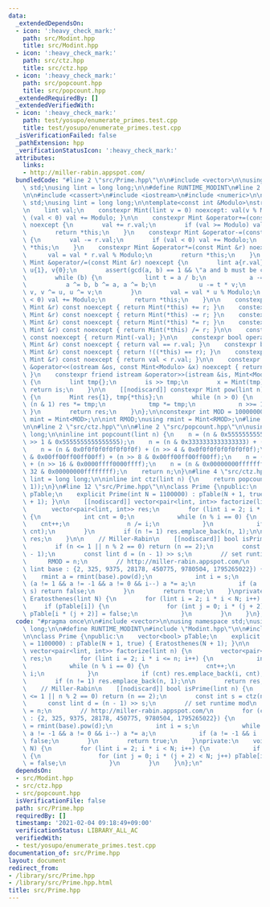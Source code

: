 ```yaml
---
data:
  _extendedDependsOn:
  - icon: ':heavy_check_mark:'
    path: src/Modint.hpp
    title: src/Modint.hpp
  - icon: ':heavy_check_mark:'
    path: src/ctz.hpp
    title: src/ctz.hpp
  - icon: ':heavy_check_mark:'
    path: src/popcount.hpp
    title: src/popcount.hpp
  _extendedRequiredBy: []
  _extendedVerifiedWith:
  - icon: ':heavy_check_mark:'
    path: test/yosupo/enumerate_primes.test.cpp
    title: test/yosupo/enumerate_primes.test.cpp
  _isVerificationFailed: false
  _pathExtension: hpp
  _verificationStatusIcon: ':heavy_check_mark:'
  attributes:
    links:
    - http://miller-rabin.appspot.com/
  bundledCode: "#line 2 \"src/Prime.hpp\"\n\n#include <vector>\n\nusing namespace\
    \ std;\nusing lint = long long;\n\n#define RUNTIME_MODINT\n#line 2 \"src/Modint.hpp\"\
    \n\n#include <cassert>\n#include <iostream>\n#include <numeric>\n\nusing namespace\
    \ std;\nusing lint = long long;\n\ntemplate<const int &Modulo>\nstruct Mint {\n\
    \n    lint val;\n    constexpr Mint(lint v = 0) noexcept: val(v % Modulo) { if\
    \ (val < 0) val += Modulo; }\n\n    constexpr Mint &operator+=(const Mint &r)\
    \ noexcept {\n        val += r.val;\n        if (val >= Modulo) val -= Modulo;\n\
    \        return *this;\n    }\n    constexpr Mint &operator-=(const Mint &r) noexcept\
    \ {\n        val -= r.val;\n        if (val < 0) val += Modulo;\n        return\
    \ *this;\n    }\n    constexpr Mint &operator*=(const Mint &r) noexcept {\n  \
    \      val = val * r.val % Modulo;\n        return *this;\n    }\n    constexpr\
    \ Mint &operator/=(const Mint &r) noexcept {\n        lint a{r.val}, b{Modulo},\
    \ u{1}, v{0};\n        assert(gcd(a, b) == 1 && \"a and b must be co-prime\");\n\
    \        while (b) {\n            lint t = a / b;\n            a -= t * b;\n \
    \           a ^= b, b ^= a, a ^= b;\n            u -= t * v;\n            u ^=\
    \ v, v ^= u, u ^= v;\n        }\n        val = val * u % Modulo;\n        if (val\
    \ < 0) val += Modulo;\n        return *this;\n    }\n\n    constexpr Mint operator+(const\
    \ Mint &r) const noexcept { return Mint(*this) += r; }\n    constexpr Mint operator-(const\
    \ Mint &r) const noexcept { return Mint(*this) -= r; }\n    constexpr Mint operator*(const\
    \ Mint &r) const noexcept { return Mint(*this) *= r; }\n    constexpr Mint operator/(const\
    \ Mint &r) const noexcept { return Mint(*this) /= r; }\n\n    constexpr Mint operator-()\
    \ const noexcept { return Mint(-val); }\n\n    constexpr bool operator==(const\
    \ Mint &r) const noexcept { return val == r.val; }\n    constexpr bool operator!=(const\
    \ Mint &r) const noexcept { return !((*this) == r); }\n    constexpr bool operator<(const\
    \ Mint &r) const noexcept { return val < r.val; }\n\n    constexpr friend ostream\
    \ &operator<<(ostream &os, const Mint<Modulo> &x) noexcept { return os << x.val;\
    \ }\n    constexpr friend istream &operator>>(istream &is, Mint<Modulo> &x) noexcept\
    \ {\n        lint tmp{};\n        is >> tmp;\n        x = Mint(tmp);\n       \
    \ return is;\n    }\n\n    [[nodiscard]] constexpr Mint pow(lint n) const noexcept\
    \ {\n        Mint res{1}, tmp{*this};\n        while (n > 0) {\n            if\
    \ (n & 1) res *= tmp;\n            tmp *= tmp;\n            n >>= 1;\n       \
    \ }\n        return res;\n    }\n};\n\nconstexpr int MOD = 1000000007;\nusing\
    \ mint = Mint<MOD>;\n\nint RMOD;\nusing rmint = Mint<RMOD>;\n#line 10 \"src/Prime.hpp\"\
    \n\n#line 2 \"src/ctz.hpp\"\n\n#line 2 \"src/popcount.hpp\"\n\nusing lint = long\
    \ long;\n\ninline int popcount(lint n) {\n    n = (n & 0x5555555555555555) + (n\
    \ >> 1 & 0x5555555555555555);\n    n = (n & 0x3333333333333333) + (n >> 2 & 0x3333333333333333);\n\
    \    n = (n & 0x0f0f0f0f0f0f0f0f) + (n >> 4 & 0x0f0f0f0f0f0f0f0f);\n    n = (n\
    \ & 0x00ff00ff00ff00ff) + (n >> 8 & 0x00ff00ff00ff00ff);\n    n = (n & 0x0000ffff0000ffff)\
    \ + (n >> 16 & 0x0000ffff0000ffff);\n    n = (n & 0x00000000ffffffff) + (n >>\
    \ 32 & 0x00000000ffffffff);\n    return n;\n}\n#line 4 \"src/ctz.hpp\"\n\nusing\
    \ lint = long long;\n\ninline int ctz(lint n) {\n    return popcount(~n & (n -\
    \ 1));\n}\n#line 12 \"src/Prime.hpp\"\n\nclass Prime {\npublic:\n    vector<bool>\
    \ pTable;\n    explicit Prime(int N = 1100000) : pTable(N + 1, true) { Eratosthenes(N\
    \ + 1); }\n\n    [[nodiscard]] vector<pair<lint, int>> factorize(lint n) {\n \
    \       vector<pair<lint, int>> res;\n        for (lint i = 2; i * i <= n; i++)\
    \ {\n            int cnt = 0;\n            while (n % i == 0) {\n            \
    \    cnt++;\n                n /= i;\n            }\n            if (cnt) res.emplace_back(i,\
    \ cnt);\n        }\n        if (n != 1) res.emplace_back(n, 1);\n\n        return\
    \ res;\n    }\n\n    // Miller-Rabin\n    [[nodiscard]] bool isPrime(lint n) {\n\
    \        if (n <= 1 || n % 2 == 0) return (n == 2);\n        const int s = ctz(n\
    \ - 1);\n        const lint d = (n - 1) >> s;\n        // set runtime mod\n  \
    \      RMOD = n;\n        // http://miller-rabin.appspot.com/\n        for (const\
    \ lint base : {2, 325, 9375, 28178, 450775, 9780504, 1795265022}) {\n        \
    \    rmint a = rmint(base).pow(d);\n            int i = s;\n            while\
    \ (a != 1 && a != -1 && a != 0 && i--) a *= a;\n            if (a != -1 && i !=\
    \ s) return false;\n        }\n        return true;\n    }\nprivate:\n    void\
    \ Eratosthenes(lint N) {\n        for (lint i = 2; i * i < N; i++) {\n       \
    \     if (pTable[i]) {\n                for (int j = 0; i * (j + 2) < N; j++)\
    \ pTable[i * (j + 2)] = false;\n            }\n        }\n    }\n};\n"
  code: "#pragma once\n\n#include <vector>\n\nusing namespace std;\nusing lint = long\
    \ long;\n\n#define RUNTIME_MODINT\n#include \"Modint.hpp\"\n\n#include \"ctz.hpp\"\
    \n\nclass Prime {\npublic:\n    vector<bool> pTable;\n    explicit Prime(int N\
    \ = 1100000) : pTable(N + 1, true) { Eratosthenes(N + 1); }\n\n    [[nodiscard]]\
    \ vector<pair<lint, int>> factorize(lint n) {\n        vector<pair<lint, int>>\
    \ res;\n        for (lint i = 2; i * i <= n; i++) {\n            int cnt = 0;\n\
    \            while (n % i == 0) {\n                cnt++;\n                n /=\
    \ i;\n            }\n            if (cnt) res.emplace_back(i, cnt);\n        }\n\
    \        if (n != 1) res.emplace_back(n, 1);\n\n        return res;\n    }\n\n\
    \    // Miller-Rabin\n    [[nodiscard]] bool isPrime(lint n) {\n        if (n\
    \ <= 1 || n % 2 == 0) return (n == 2);\n        const int s = ctz(n - 1);\n  \
    \      const lint d = (n - 1) >> s;\n        // set runtime mod\n        RMOD\
    \ = n;\n        // http://miller-rabin.appspot.com/\n        for (const lint base\
    \ : {2, 325, 9375, 28178, 450775, 9780504, 1795265022}) {\n            rmint a\
    \ = rmint(base).pow(d);\n            int i = s;\n            while (a != 1 &&\
    \ a != -1 && a != 0 && i--) a *= a;\n            if (a != -1 && i != s) return\
    \ false;\n        }\n        return true;\n    }\nprivate:\n    void Eratosthenes(lint\
    \ N) {\n        for (lint i = 2; i * i < N; i++) {\n            if (pTable[i])\
    \ {\n                for (int j = 0; i * (j + 2) < N; j++) pTable[i * (j + 2)]\
    \ = false;\n            }\n        }\n    }\n};\n"
  dependsOn:
  - src/Modint.hpp
  - src/ctz.hpp
  - src/popcount.hpp
  isVerificationFile: false
  path: src/Prime.hpp
  requiredBy: []
  timestamp: '2021-02-04 09:18:49+09:00'
  verificationStatus: LIBRARY_ALL_AC
  verifiedWith:
  - test/yosupo/enumerate_primes.test.cpp
documentation_of: src/Prime.hpp
layout: document
redirect_from:
- /library/src/Prime.hpp
- /library/src/Prime.hpp.html
title: src/Prime.hpp
---
```

